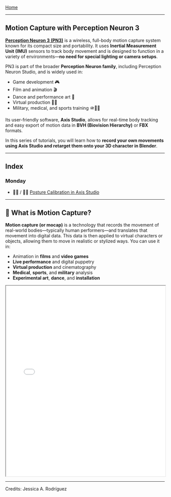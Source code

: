 [Home](../README.md)    

-------------------------------------------------------------------------------  

## Motion Capture with Perception Neuron 3

[**Perception Neuron 3 (PN3)**](https://www.noitom.com/perception-neuron-3) is a wireless, full-body motion capture system known for its compact size and portability. It uses **Inertial Measurement Unit (IMU)** sensors to track body movement and is designed to function in a variety of environments—**no need for special lighting or camera setups**.

PN3 is part of the broader **Perception Neuron family**, including Perception Neuron Studio, and is widely used in:
- Game development 🎮  
- Film and animation 🎬  
- Dance and performance art 💃  
- Virtual production 🧑‍💻  
- Military, medical, and sports training 🪖🏥🏃  

Its user-friendly software, **Axis Studio**, allows for real-time body tracking and easy export of motion data in **BVH (Biovision Hierarchy)** or **FBX** formats.

In this series of tutorials, you will learn how to **record your own movements using Axis Studio and retarget them onto your 3D character in Blender**.

---

## Index

### Monday

+ 🧍‍♂️ / 🧍‍♀️ [Posture Calibration in Axis Studio](MOCAP/2_Body_Callibration.md)

---

## 🎥 What is Motion Capture?

**Motion capture (or mocap)** is a technology that records the movement of real-world bodies—typically human performers—and translates that movement into digital data. This data is then applied to virtual characters or objects, allowing them to move in realistic or stylized ways. You can use it in:

- Animation in **films** and **video games**  
- **Live performance** and digital puppetry  
- **Virtual production** and cinematography  
- **Medical**, **sports**, and **military** analysis  
- **Experimental art**, **dance**, and **installation**


<iframe src="W2_Teacher_Presentation_Slides.pdf" width="100%" height="600px"></iframe>


________________________________________________________________________

Credits: Jessica A. Rodríguez

